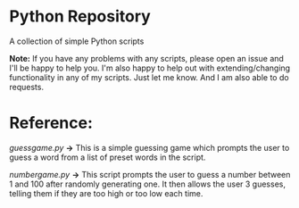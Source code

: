 # Python Repository
A collection of simple Python scripts

**Note:** If you have any problems with any scripts, please open an issue and I'll be happy to help you. I'm also happy to help out with extending/changing functionality in any of my scripts. Just let me know.
And I am also able to do requests.

# Reference:

*guessgame.py* **->** This is a simple guessing game which prompts the user to guess a word from a list of preset words in the script.

*numbergame.py* **->** This script prompts the user to guess a number between 1 and 100 after randomly generating one. It then allows the user 3 guesses, telling them if they are too high or too low each time.
